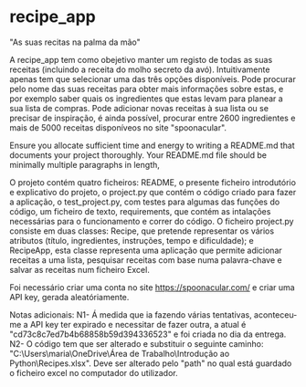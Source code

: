 # recipe_app

"As suas recitas na palma da mão"

A recipe_app tem como obejetivo manter um registo de todas as suas receitas (incluindo a receita do molho secreto da avó). 
Intuitivamente apenas tem que selecionar uma das três opções disponíveis.
Pode procurar pelo nome das suas receitas para obter mais informações sobre estas, e por exemplo saber quais os ingredientes que estas levam para planear a sua lista de compras.
Pode adicionar novas receitas à sua lista ou se precisar de inspiração, é ainda possível, procurar entre 2600 ingredientes e mais de 5000 receitas disponíveos no site "spoonacular".



Ensure you allocate sufficient time and energy to writing a README.md that documents your project thoroughly.
Your README.md file should be minimally multiple paragraphs in length, 


O projeto contém quatro ficheiros: README, o presente ficheiro introdutório e explicativo do projeto, o project.py que contém o código criado para fazer a aplicação, o test_project.py, com testes para algumas das funções do código, um ficheiro de texto, requirements, que contém as intalações necessárias para o funcionamento e correr do código.
O ficheiro project.py consiste em duas classes: Recipe, que pretende representar os vários atributos (título, ingredientes, instruções, tempo e dificuldade); e RecipeApp, esta classe representa uma aplicação que permite adicionar receitas a uma lista, pesquisar receitas com base numa palavra-chave e salvar as receitas num ficheiro Excel.



Foi necessário criar uma conta no site https://spoonacular.com/ e criar uma API key, gerada aleatóriamente.



Notas adicionais: 
N1- Á medida que ia fazendo várias tentativas, aconteceu-me a API key ter expirado e necessitar de fazer outra, a atual é "cd73c8c7ed7b4b68858b59d394336523" e foi criada no dia da entrega. 
N2- O código tem que ser alterado e substituir o seguinte caminho: "C:\\Users\\maria\\OneDrive\\Área de Trabalho\\Introdução ao Python\\Recipes.xlsx".
Deve ser alterado pelo "path" no qual está guardado o ficheiro excel no computador do utilizador.

